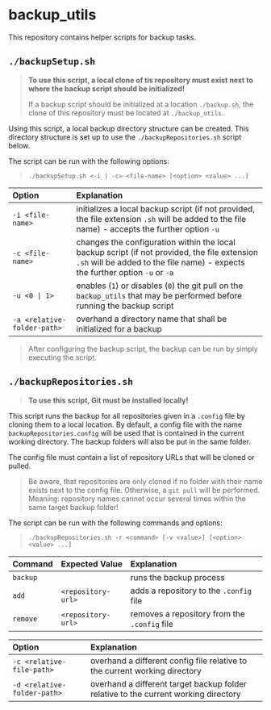 # backup_utils

This repository contains helper scripts for backup tasks.

## `./backupSetup.sh`

> **To use this script, a local clone of tis repository must exist next to where the backup script should be initialized!**
>
> If a backup script should be initialized at a location `./backup.sh`, the clone of this repository must be located at `./backup_utils`.

Using this script, a local backup directory structure can be created. This directory structure is set up to use the `./backupRepositories.sh` script below.

The script can be run with the following options:

> `./backupSetup.sh <-i | -c> <file-name> [<option> <value> ...]`

| Option                      | Explanation                                                                                                                                                                   |
| :-------------------------- | :---------------------------------------------------------------------------------------------------------------------------------------------------------------------------- |
| `-i <file-name>`            | initializes a local backup script (if not provided, the file extension `.sh` will be added to the file name) - accepts the further option `-u`                                |
| `-c <file-name>`            | changes the configuration within the local backup script (if not provided, the file extension `.sh` will be added to the file name) - expects the further option `-u` or `-a` |
| `-u <0 \| 1>`               | enables (`1`) or disables (`0`) the git pull on the `backup_utils` that may be performed before running the backup script                                                     |
| `-a <relative-folder-path>` | overhand a directory name that shall be initialized for a backup                                                                                                              |

> After configuring the backup script, the backup can be run by simply executing the script.

## `./backupRepositories.sh`

> **To use this script, Git must be installed locally!**

This script runs the backup for all repositories given in a `.config` file by cloning them to a local location. By default, a config file with the name `backupRepositories.config` will be used that is contained in the current working directory. The backup folders will also be put in the same folder.

The config file must contain a list of repository URLs that will be cloned or pulled.

> Be aware, that repositories are only cloned if no folder with their name exists next to the config file. Otherwise, a `git pull` will be performed. Meaning: repository names cannot occur several times within the same target backup folder!

The script can be run with the following commands and options:

> `./backupRepositories.sh -r <command> [-v <value>] [<option> <value> ...]`

| Command  | Expected Value     | Explanation                                  |
| :------- | :----------------- | :------------------------------------------- |
| `backup` |                    | runs the backup process                      |
| `add`    | `<repository-url>` | adds a repository to the `.config` file      |
| `remove` | `<repository-url>` | removes a repository from the `.config` file |

| Option                      | Explanation                                                                         |
| :-------------------------- | :---------------------------------------------------------------------------------- |
| `-c <relative-file-path>`   | overhand a different config file relative to the current working directory          |
| `-d <relative-folder-path>` | overhand a different target backup folder relative to the current working directory |
